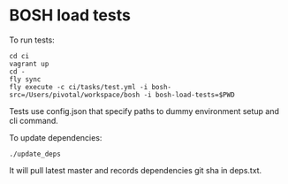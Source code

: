 # BOSH load tests

To run tests:

```
cd ci
vagrant up
cd -
fly sync
fly execute -c ci/tasks/test.yml -i bosh-src=/Users/pivotal/workspace/bosh -i bosh-load-tests=$PWD
```

Tests use config.json that specify paths to dummy environment setup and cli command.

To update dependencies:

```
./update_deps
```

It will pull latest master and records dependencies git sha in deps.txt.